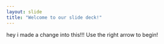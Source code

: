 ```yaml
---
layout: slide
title: "Welcome to our slide deck!"
---
```

hey i made a change into this!!!
Use the right arrow to begin!
